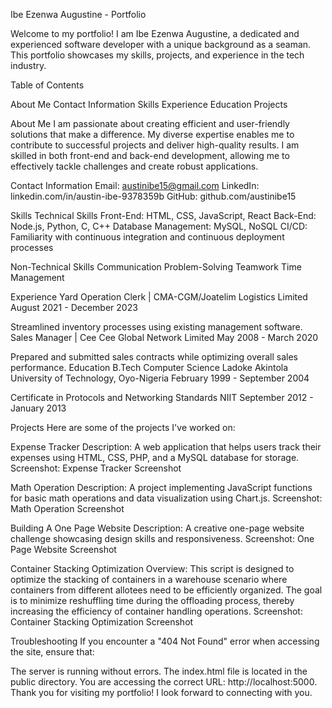 Ibe Ezenwa Augustine - Portfolio

Welcome to my portfolio! I am Ibe Ezenwa Augustine, a dedicated and experienced software developer with a unique background as a seaman. This portfolio showcases my skills, projects, and experience in the tech industry.

Table of Contents

About Me
Contact Information
Skills
Experience
Education
Projects

About Me
I am passionate about creating efficient and user-friendly solutions that make a difference. My diverse expertise enables me to contribute to successful projects and deliver high-quality results. I am skilled in both front-end and back-end development, allowing me to effectively tackle challenges and create robust applications.

Contact Information
Email: austinibe15@gmail.com
LinkedIn: linkedin.com/in/austin-ibe-9378359b
GitHub: github.com/austinibe15

Skills
Technical Skills
Front-End: HTML, CSS, JavaScript, React
Back-End: Node.js, Python, C, C++
Database Management: MySQL, NoSQL
CI/CD: Familiarity with continuous integration and continuous deployment processes

Non-Technical Skills
Communication
Problem-Solving
Teamwork
Time Management

Experience
Yard Operation Clerk | CMA-CGM/Joatelim Logistics Limited
August 2021 - December 2023

Streamlined inventory processes using existing management software.
Sales Manager | Cee Cee Global Network Limited
May 2008 - March 2020

Prepared and submitted sales contracts while optimizing overall sales performance.
Education
B.Tech Computer Science
Ladoke Akintola University of Technology, Oyo-Nigeria
February 1999 - September 2004

Certificate in Protocols and Networking Standards
NIIT
September 2012 - January 2013

Projects
Here are some of the projects I've worked on:

Expense Tracker
Description: A web application that helps users track their expenses using HTML, CSS, PHP, and a MySQL database for storage.
Screenshot: Expense Tracker Screenshot

Math Operation
Description: A project implementing JavaScript functions for basic math operations and data visualization using Chart.js.
Screenshot: Math Operation Screenshot

Building A One Page Website
Description: A creative one-page website challenge showcasing design skills and responsiveness.
Screenshot: One Page Website Screenshot

Container Stacking Optimization
Overview: This script is designed to optimize the stacking of containers in a warehouse scenario where containers from different allotees need to be efficiently organized. The goal is to minimize reshuffling time during the offloading process, thereby increasing the efficiency of container handling operations.
Screenshot: Container Stacking Optimization Screenshot

Troubleshooting
If you encounter a "404 Not Found" error when accessing the site, ensure that:

The server is running without errors.
The index.html file is located in the public directory.
You are accessing the correct URL: http://localhost:5000.
Thank you for visiting my portfolio! I look forward to connecting with you.
